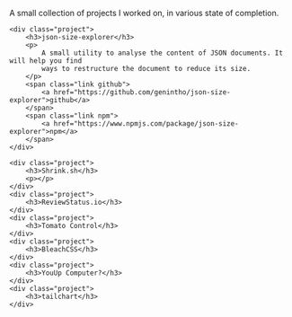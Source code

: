 
<div class="home">
    <p>
        A small collection of projects I worked on, in various state of completion. 
    </p>

    <div class="project">
        <h3>json-size-explorer</h3>
        <p>
            A small utility to analyse the content of JSON documents. It will help you find
            ways to restructure the document to reduce its size.
        </p>
        <span class="link github">
            <a href="https://github.com/genintho/json-size-explorer">github</a>
        </span>
        <span class="link npm">
            <a href="https://www.npmjs.com/package/json-size-explorer">npm</a>
        </span>
    </div>
    
    <div class="project">
        <h3>Shrink.sh</h3>
        <p></p>
    </div>
    <div class="project">
        <h3>ReviewStatus.io</h3>
    </div>
    <div class="project">
        <h3>Tomato Control</h3>
    </div>
    <div class="project">
        <h3>BleachCSS</h3>
    </div>
    <div class="project">
        <h3>YouUp Computer?</h3>
    </div>
    <div class="project">
        <h3>tailchart</h3>
    </div>

</div>
